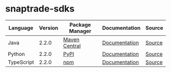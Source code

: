 # snaptrade-sdks


|Language|Version|Package Manager|Documentation|Source|
|-|-|-|-|-|
|Java|2.2.0|[Maven Central](https://search.maven.org/artifact/com.konfigthis/snaptrade-java-sdk/2.2.0/jar)|[Documentation](https://github.com/passiv/snaptrade-sdks/tree/main/sdks/java/README.md)|[Source](https://github.com/passiv/snaptrade-sdks/tree/main/sdks/java)|
|Python|2.2.0|[PyPI](https://pypi.org/project/snaptrade-python-sdk/2.2.0)|[Documentation](https://github.com/passiv/snaptrade-sdks/tree/main/sdks/python/README.md)|[Source](https://github.com/passiv/snaptrade-sdks/tree/main/sdks/python)|
|TypeScript|2.2.0|[npm](https://www.npmjs.com/package/snaptrade-typescript-sdk/v/2.2.0)|[Documentation](https://github.com/passiv/snaptrade-sdks/tree/main/sdks/typescript/README.md)|[Source](https://github.com/passiv/snaptrade-sdks/tree/main/sdks/typescript)|